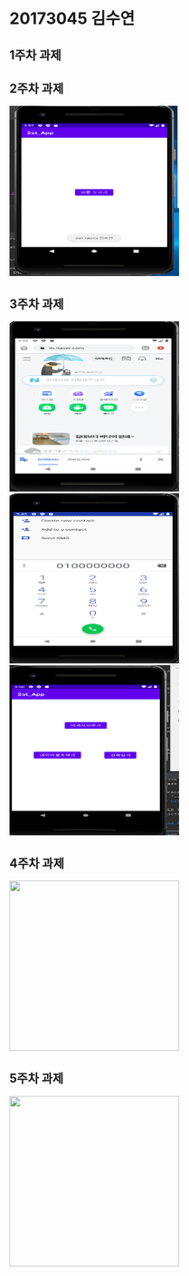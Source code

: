 # 20173045 김수연 

## 1주차 과제

## 2주차 과제
<img width="300" height="300" src="./png/20173045_김수연.PNG"></img>

## 3주차 과제
<img width="300" height="300" src="./png/20173045_김수연 3-1.PNG"></img>
<img width="300" height="300" src="./png/20173045_김수연 3-2.PNG"></img>
<img width="300" height="300" src="./png/20173045_김수연 3-3.PNG"></img>

## 4주차 과제
<img width="300" height="300" src="./png/20173045_김수연 5-1.jpg"></img>

## 5주차 과제
<img width="300" height="300" src="./png/20173045_김수연 5-2.jpg"></img>
